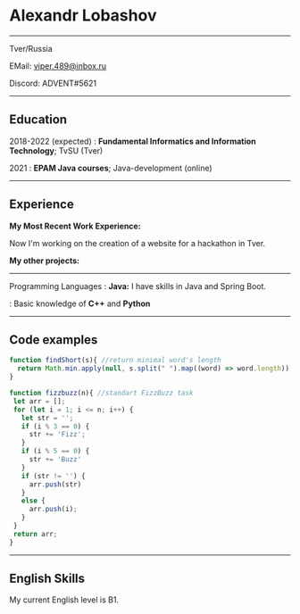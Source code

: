 Alexandr Lobashov
============

---
Tver/Russia 

EMail: viper.489@inbox.ru

Discord: ADVENT#5621

---

Education
---------

2018-2022 (expected)
:   **Fundamental Informatics and Information Technology**; TvSU (Tver)

2021
:   **EPAM Java courses**; Java-development (online)

---
Experience
----------

**My Most Recent Work Experience:**

Now I'm working on the creation of a website for a hackathon in Tver.

**My other projects:**

---

Programming Languages
:  **Java:** I have skills in Java and Spring Boot.

 :  Basic knowledge of **C++** and **Python**

---
Code examples
---
```javascript
function findShort(s){ //return minimal word's length
  return Math.min.apply(null, s.split(" ").map((word) => word.length));
}
```
 ```javascript
 function fizzbuzz(n){ //standart FizzBuzz task
  let arr = [];
  for (let i = 1; i <= n; i++) {
    let str = '';
    if (i % 3 == 0) {
      str += 'Fizz';
    }
    if (i % 5 == 0) {
      str += 'Buzz'
    }
    if (str != '') {
      arr.push(str)
    }
    else {
      arr.push(i);
    }
  }
  return arr;
}
 ```
---
English Skills
---
My current English level is B1.
